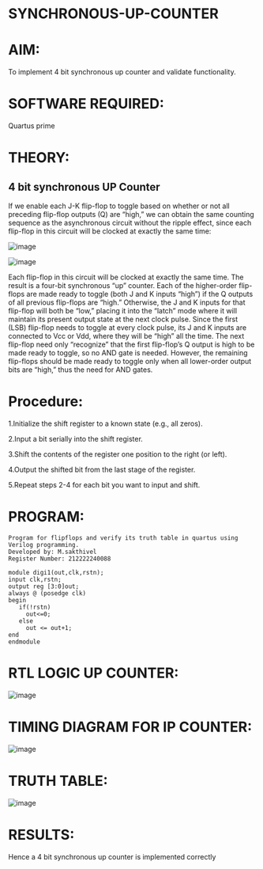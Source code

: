 # SYNCHRONOUS-UP-COUNTER

# AIM:

To implement 4 bit synchronous up counter and validate functionality.

# SOFTWARE REQUIRED:

Quartus prime

# THEORY:

## 4 bit synchronous UP Counter

If we enable each J-K flip-flop to toggle based on whether or not all preceding flip-flop outputs (Q) are “high,” we can obtain the same counting sequence as the asynchronous circuit without the ripple effect, since each flip-flop in this circuit will be clocked at exactly the same time:

![image](https://github.com/naavaneetha/SYNCHRONOUS-UP-COUNTER/assets/154305477/d5db3fa0-e413-404c-b80e-b2f39d82e7e8)


![image](https://github.com/naavaneetha/SYNCHRONOUS-UP-COUNTER/assets/154305477/52cb61eb-d04b-442d-810c-31185a68410b)

Each flip-flop in this circuit will be clocked at exactly the same time.
The result is a four-bit synchronous “up” counter. Each of the higher-order flip-flops are made ready to toggle (both J and K inputs “high”) if the Q outputs of all previous flip-flops are “high.”
Otherwise, the J and K inputs for that flip-flop will both be “low,” placing it into the “latch” mode where it will maintain its present output state at the next clock pulse.
Since the first (LSB) flip-flop needs to toggle at every clock pulse, its J and K inputs are connected to Vcc or Vdd, where they will be “high” all the time.
The next flip-flop need only “recognize” that the first flip-flop’s Q output is high to be made ready to toggle, so no AND gate is needed.
However, the remaining flip-flops should be made ready to toggle only when all lower-order output bits are “high,” thus the need for AND gates.

# Procedure:

1.Initialize the shift register to a known state (e.g., all zeros).

2.Input a bit serially into the shift register.

3.Shift the contents of the register one position to the right (or left).

4.Output the shifted bit from the last stage of the register.

5.Repeat steps 2-4 for each bit you want to input and shift.

# PROGRAM:
```
Program for flipflops and verify its truth table in quartus using Verilog programming. 
Developed by: M.sakthivel
Register Number: 212222240088
```
```
module digi1(out,clk,rstn);
input clk,rstn;
output reg [3:0]out;
always @ (posedge clk)
begin
   if(!rstn)
     out<=0;
   else 
     out <= out+1;
end
endmodule
```

# RTL LOGIC UP COUNTER:
![image](https://github.com/arbasil05/SYNCHRONOUS-UP-COUNTER/assets/144218037/69e8dfbc-d1dc-4b9e-a374-b7ec4e777688)


# TIMING DIAGRAM FOR IP COUNTER:
![image](https://github.com/arbasil05/SYNCHRONOUS-UP-COUNTER/assets/144218037/cc510c76-2ade-4488-b5dd-75b77888e7c0)

# TRUTH TABLE:
![image](https://github.com/arbasil05/SYNCHRONOUS-UP-COUNTER/assets/144218037/85b8d713-dd5c-4a12-a24d-b8cf454f7c10)

# RESULTS:
Hence a 4 bit synchronous up counter is implemented correctly

